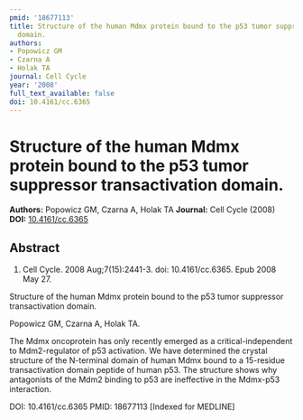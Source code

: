 ```yaml
---
pmid: '18677113'
title: Structure of the human Mdmx protein bound to the p53 tumor suppressor transactivation
  domain.
authors:
- Popowicz GM
- Czarna A
- Holak TA
journal: Cell Cycle
year: '2008'
full_text_available: false
doi: 10.4161/cc.6365
---
```


# Structure of the human Mdmx protein bound to the p53 tumor suppressor transactivation domain.
**Authors:** Popowicz GM, Czarna A, Holak TA
**Journal:** Cell Cycle (2008)
**DOI:** [10.4161/cc.6365](https://doi.org/10.4161/cc.6365)

## Abstract

1. Cell Cycle. 2008 Aug;7(15):2441-3. doi: 10.4161/cc.6365. Epub 2008 May 27.

Structure of the human Mdmx protein bound to the p53 tumor suppressor 
transactivation domain.

Popowicz GM, Czarna A, Holak TA.

The Mdmx oncoprotein has only recently emerged as a critical-independent to 
Mdm2-regulator of p53 activation. We have determined the crystal structure of 
the N-terminal domain of human Mdmx bound to a 15-residue transactivation domain 
peptide of human p53. The structure shows why antagonists of the Mdm2 binding to 
p53 are ineffective in the Mdmx-p53 interaction.

DOI: 10.4161/cc.6365
PMID: 18677113 [Indexed for MEDLINE]
